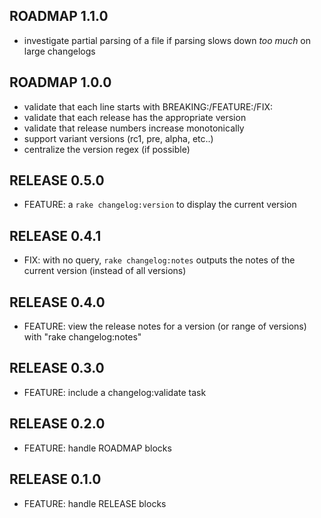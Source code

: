 ## ROADMAP 1.1.0

* investigate partial parsing of a file if parsing slows down *too much* on large changelogs

## ROADMAP 1.0.0

* validate that each line starts with BREAKING:/FEATURE:/FIX:
* validate that each release has the appropriate version
* validate that release numbers increase monotonically
* support variant versions (rc1, pre, alpha, etc..)
* centralize the version regex (if possible)

## RELEASE 0.5.0

* FEATURE: a `rake changelog:version` to display the current version

## RELEASE 0.4.1

* FIX: with no query, `rake changelog:notes` outputs the notes of the current version (instead of all versions)

## RELEASE 0.4.0

* FEATURE: view the release notes for a version (or range of versions) with "rake changelog:notes"

## RELEASE 0.3.0

* FEATURE: include a changelog:validate task

## RELEASE 0.2.0

* FEATURE: handle ROADMAP blocks

## RELEASE 0.1.0

* FEATURE: handle RELEASE blocks
